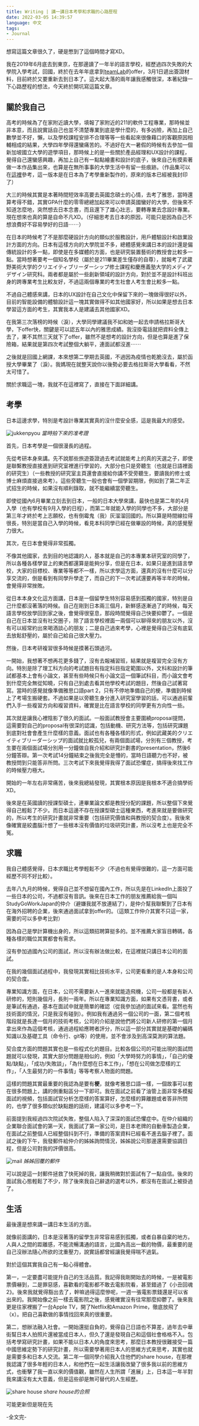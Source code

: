 ```yaml
---
title: Writing | 講一講日本考學和求職的心路歷程
date: 2022-03-05 14:39:57
language: 中文
tags:
- Journal
---
```


想寫這篇文章很久了，硬是憋到了這個時間才寫XD。

我在2019年6月底去到東京，在那邊讀了一年半的語言學校，經歷過四次失敗的大學院入學考試，回國，終於在去年年底拿到[teamLab](https://www.teamlab.art)的offer，3月1日遞出簽證材料，目前終於又要重新去到日本了。這大起大落的兩年讓我感觸很深，本著紀錄一下心路歷程的想法，今天終於開坑寫這篇文章。

## 關於我自己

高考的時候為了在家附近讀大學，填報了家附近的211的軟件工程專業，那時候並非本意，而且說實話自己也並不清楚專業到底是學什麼的，有多凶險，再加上自己數學並不好，懶，以及學校課程安排不合理等等一些看起來很像藉口的客觀原因相輔相成的結果，大學四年學得還蠻痛苦的。不過好在大一暑假的時候有去參加一個新加坡國立大學的遊學項目，那時候上的是一些關於產品經理和UX設計的課程，覺得自己還蠻感興趣，再加上自己有一點點繪畫和設計的底子，後來自己有摸索著做一本作品集出來，也算是在無所事事的大學生活中有留一些痕跡。（作品集可以在[這裡](https://issuu.com/yuancong-liu/docs/e-portfolio)參考，這一版本是在日本為了考學重新製作的，原來的版本已經被我封印了）

大三的時候其實是本著時間短效率高要去英國念碩士的心情，去考了雅思，當時還算考得不錯，其實GPA什麼的零零總總加起來可以申請英國蠻好的大學，但後來不知道怎麼地，突然想去日本念書，而且還下了雄心壯志，要轉專業去念設計專業。現在想來也真的算是自命不凡XD。（仔細思考去日本的原因，可能只是因為自己不想浪費好不容易學好的日語⋯⋯）

在日本的時候考了不是那麼硬設計方向的類似於服務設計，用戶體驗設計和啟業設計方面的方向。日本有這樣方向的大學院並不多，總體感覺來講日本的設計還是偏傳統設計的多一點，即使是在多媒體的方面，也是研究裝置藝術的教授會比較多一點。當時想著要考一個知名學校（屬於是211畢業差生僅存的自尊），就報考了武蔵野美術大学的クリエイティブリーダーシップ修士課程和慶應義塾大学的メディアデザイン研究科。兩者都是屬於一些創新領域的設計方向，對於並不是設計科班出身的跨專業考生比較友好，不過這兩個專業的考生社會人考生會比較多一點。

不過自己體感來講，日本的UX設計在自己文化中保留下來的一塊做得很好以外，目前的智能設備的體驗設計這一塊其實做得不如其他國家好，所以如果是想去日本學習這方面的考生，其實我本人是建議去其他國家XD。

在我第三次落榜的時候（淚），大學同學建議我不如和她一起去申請格拉斯哥大學，下offer快，關鍵是可以認五年以內的雅思成績。我沒掛電話就把資料全傳上去了，果不其然三天就下了offer，雖然不是想考的設計方向，但是也算是進了保險箱，結果就是第四次考試整個大躺平，連面試都沒進⋯⋯

之後就是回國上網課，本來想第二學期去英國，不過因為疫情也乾脆沒去，屬於函授大學畢業了（淚）。我媽現在就整天說你以後勢必要去格拉斯哥大學看看，不然太可惜了。

關於求職這一塊，我就不在這裡寫了，直接在下面詳細講。

## 考學

日本這邊求學，特別是考設計專業其實真的沒什麼安全感，這是我最大的感受。

![jukkenpyou](IMG_2802.jpeg)
*當時拍下來的准考證*

首先，日本考學是一個很漫長的過程。

先從考研本身來講。先不說那些旅遊簽證過去考試就能考上的真的天選之子，即使是聯繫教授直接進到研究室裡進行學習的，大部分也只是旁聽生（也就是日語裡面的研究生）（一些教授的研究室主頁還會直接給你講不受旁聽生，要讀我的修士或博士麻煩直接過來考）。這些旁聽生一般也會有一個學習期限，例如到了第二年正式招生的時候，如果沒有順利錄取，就不能繼續當旁聽生。

即使從國內6月畢業立刻去到日本，一般的日本大學來講，最快也是第二年的4月入學（也有學校有9月入學的日程），而第二年就能入學的同學也不多，大部分是第三年才終於考上志願校，也有倒霉鬼（我）灰溜溜回國的。所以算是時間線拉得很長，特別是當自己入學的時候，看見本科同學已經在做畢設的時候，真的感覺壓力很大。

其次，在日本會覺得非常孤獨。

不像其他國家，去到目的地認識的人，基本就是自己的本專業本研究室的同學了，所以各種各樣學習上的東西都還算是能夠分享，但是在日本，如果只是進到語言學校，大家的目標校、專業等等都不一樣，所以求學這方面，還真的沒有什麼可以分享交流的，倒是看到有同學升學走了，而自己的下一次考試還要再等半年的時候，會覺得非常挫敗。

從日本本身文化這方面講，日本是一個留學生特別容易感到孤獨的國家，特別是自己什麼都沒著落的時候。自己在剛到日本兩三個月，新鮮感逐漸過了的時候，每天語言學校放學回到家之後，會覺得很窒息，那段時間覺得自己快要抑鬱了。一個是自己在日本並沒有社交圈子，除了語言學校裡面一兩個可以聊得來的朋友以外，沒有可以經常約出來喝酒談心的朋友；二是自己過來考學，心裡是覺得自己沒有底氣去放鬆舒壓的，屬於自己給自己很大壓力。

然後，日本考研複習很多時候是摸著石頭過河。

一開始，我想著不想再花更多錢了，沒有去報補習班，結果就是複習完全沒有方向。特別是除了理工科方向的考試題目有指定科目指定範圍以外，文科和設計的筆試都基本上會有小論文，甚至有些時候只有小論文這一個筆試科目，而小論文會考到什麼完全無從知曉，只有自己到處去看其他學校考試的題目，然後自己試著寫寫。當時的感覺就像準備雅思口語part 2，只有不停地準備自己的梗，準備到時候上了考場生搬硬套。不過如果是以旁聽生身分進入研究室學習的話，可以通過前輩們入手一些複習方向和複習資料，確實是比在語言學校的同學更有方向性一些。

其次就是讓我心裡陰影了很久的面試。一般面試教授會主要圍繞proposal提問，這需要對自己的proposal有很深的認識，包括動機、研究方法等，包括研究課題到底對社會會產生什麼樣的意義。面試也有各種各樣的形式，例如武藏美的クリエイティブリーダーシップ的面試就比較孤兒，有兩個面試場，分別有三個教授，考生要在兩個面試場分別用一分鐘做自我介紹和研究計劃書的presentation，然後6分鐘答辯。第一次考試14分鐘結束之後我完全是懵的，當時日語聽力也不好，被教授問到只能答非所問。三次考試下來我覺得我得了面試恐懼症，搞得後來找工作的時候壓力極大。

開始的一年左右非常痛苦，後來我總結發現，其實根本原因是我根本不適合搞學術XD。

後來是在英國讀的授課型碩士，連畢業論文都是教授分配的課題，所以整個下來覺得自己輕鬆了不少。而日本這邊不存在授課型碩士這種東西，考進來就是要做研究的，所以考生的研究計畫就非常重要（包括研究價值和與教授的契合度）。我後來像確實是絞盡腦汁想了一些根本沒有價值的垃圾研究計畫，所以沒考上也是完全不冤。

## 求職

我自己體感覺得，日本求職比考學輕鬆不少（不過也有覺得很難的，這一方面可能經歷不同不好比較）。

去年八九月的時候，覺得自己並不想留在國內工作，所以先是在LinkedIn上面投了一些日本的公司，不過都沒有音訊。後來在日本工作的朋友推薦給我一個叫StudyGoWorkJapan的仲介（避嫌我就不放連結了），是仲介幫我聯繫到了日本有在海外招聘的企業，後來通過面試拿到offer的。（這類工作仲介其實不只這一家，需要的可以多參考比對）

因為自己是學計算機出身的，所以這類招聘算挺多的。並不推薦大家盲目轉碼，各種各樣的職位其實都會有需求。

沒有參加過國內公司的面試，所以沒有辦法做比較，在這裡就只講日本公司的面試。

在我的幾個面試過程中，我發現其實相比技術水平，公司更看重的是人本身和公司的契合度。

專業知識方面，在日本，公司不需要新人一進來就能造飛機，公司一般都是有新人研修的，短則幾個月，長則一兩年。所以在專業知識方面，如果有文憑背書，或者是筆試有通過，基本在面試中就是簡單的確認（從我參加過的面試來看。當然也有技術面的情況，只是我沒有碰到）。例如我有通過另一個公司的一面，第二個考核階段就是長達一個月的技術考核，公司的介紹是說他們將公司新人研修的第一個月拿出來作為這個考核，通過過程給應聘者評分，所以這一部分其實就是基礎的編碼知識以及基礎工具（命令行、git等）的使用，並不會涉及到高深莫測的算法題。

契合度方面的問題其實也是一些程式化的題目。比較各個公司的可能出現的面試問題就可以發現，其實大部分問題是相似的，例如「大學時努力的事情」，「自己的優點/缺點」，「成功/失敗談」，「為什麼想在日本工作」，「想在公司做怎麼樣的工作」，「人生最努力的一件事情」等等考察人物面的問題。

這樣的問題其實最重要的我認為是要有**梗**，就像考雅思口語一樣，一個故事可以套在很多問題上，講的側重點區分一下即可。我在面試之前看了油管上面非常多模擬面試的視頻，包括面試官分析怎麼樣的答案算好，怎麼樣的算離題或者答非所問的，也學了很多類似於缺點題的話術，建議可以多參考一下。

前面提到我經過四次院試失敗，整個人陷入了深深的面試恐懼症中。在仲介組織的企業聯合面試會的第一天，我面試了第一家公司，是日本老牌的自動車製造企業，在面試之前整個人已經整個抖到不行，準備的答案資料已經看不進去腦子裡了。面試之後的下午，我發郵件給仲介的姊姊詢問情況，姊姊說公司那邊還需要協調日程，但是公司對我的評價很高。

![mail](mailfromao.jpg)
*姊姊回覆的郵件*

可以說是這一封郵件拯救了快死掉的我，讓我稍微對於面試有了一點自信。後來的面試我心態輕鬆了不少，除了後來我自己辭退的選考以外，都沒有在面試上被掛過了。

## 生活

最後還是想來講一講日本生活的方面。

就像前面講的，日本是沒著落的留學生非常容易感到孤獨，或者自暴自棄的地方。人與人之間的距離感，不能流暢溝通的語言，比國內高出一截的物價，最重要的是自己沒辦法隨心所欲的沈重壓力，說實話都曾經讓我覺得喘不過氣。

對於這個其實我自己有一點心得體會。

第一，一定要盡可能提升自己的生活品質。我記得我剛開始去的時候，一是被電影票價嚇到，二是罪惡感，喜歡看的電影都不敢去電影院看，甚至錯過了《小丑回魂2》。後來我就覺得豁出去了，幹嘛過得這麼慘呢，一週一張電影票錢還是可以省出來的。我開始像之前一樣去電影院之後，感覺確實沒有往常那麼抑鬱了。後來我更是往家裡搬了一台Apple TV，開了Netflix和Amazon Prime，徹底放飛了（x）。把自己喜歡做的事情找回來真的很重要。

第二，想辦法融入社會。一開始還挺自負的，覺得自己日語也不算差，過年去中華街幫日本人拍照片還被當成日本人，但久了還是發現自己和這個社會格格不入。包括考學寫研究計畫，如果不能以日本人的角度來思考，那麼日本教授很難接受一篇中國思維定勢下的研究計畫，所以需要學著用日本人的思維方式來思考，其實也就是需要多和日本人交流。第二年一個同學介紹我入住他們的share house，在那裡我認識了很多年輕的日本人，和他們在一起生活讓我改變了很多我以前的思維方式，也衝擊了我一直以來的價值觀，雖然在人生所謂「進展」上，日本這一年半對我來講沒有太大意義，但是這些卻是無可替代的人生經歷。

![share house](IMG_4915_polarr.jpeg)
*share house的合照*




可能更新但是現在先

-全文完-